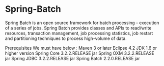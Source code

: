 # Spring-Batch
Spring Batch is an open source framework for batch processing – execution of a series of jobs. Spring Batch provides classes and APIs to read/write resources, transaction management, job processing statistics, job restart and partitioning techniques to process high-volume of data.

Prerequisites
We must have below :
Maven 3 or later
Eclipse 4.2 
JDK 1.6 or higher version
Spring Core 3.2.2.RELEASE  jar
Spring OXM 3.2.2.RELEASE jar
Spring JDBC 3.2.2.RELEASE jar
Spring Batch 2.2.0.RELEASE jar

